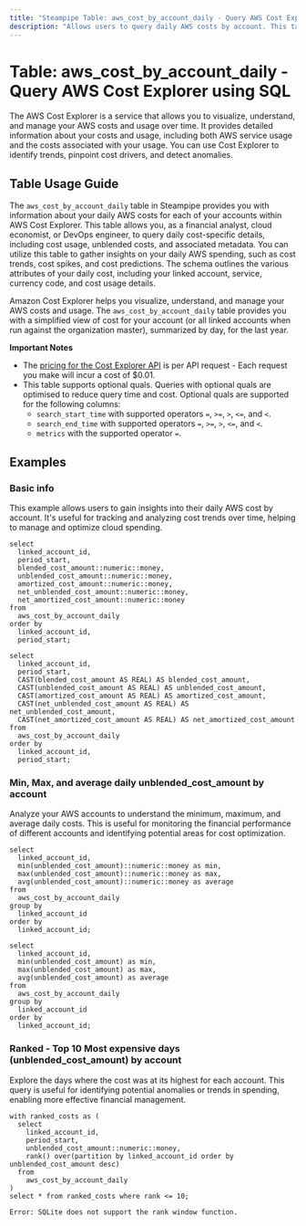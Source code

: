 ```yaml
---
title: "Steampipe Table: aws_cost_by_account_daily - Query AWS Cost Explorer using SQL"
description: "Allows users to query daily AWS costs by account. This table provides an overview of AWS usage and cost data for each AWS account on a daily basis."
---
```


# Table: aws_cost_by_account_daily - Query AWS Cost Explorer using SQL

The AWS Cost Explorer is a service that allows you to visualize, understand, and manage your AWS costs and usage over time. It provides detailed information about your costs and usage, including both AWS service usage and the costs associated with your usage. You can use Cost Explorer to identify trends, pinpoint cost drivers, and detect anomalies.

## Table Usage Guide

The `aws_cost_by_account_daily` table in Steampipe provides you with information about your daily AWS costs for each of your accounts within AWS Cost Explorer. This table allows you, as a financial analyst, cloud economist, or DevOps engineer, to query daily cost-specific details, including cost usage, unblended costs, and associated metadata. You can utilize this table to gather insights on your daily AWS spending, such as cost trends, cost spikes, and cost predictions. The schema outlines the various attributes of your daily cost, including your linked account, service, currency code, and cost usage details.

Amazon Cost Explorer helps you visualize, understand, and manage your AWS costs and usage. The `aws_cost_by_account_daily` table provides you with a simplified view of cost for your account (or all linked accounts when run against the organization master), summarized by day, for the last year.

**Important Notes**
- The [pricing for the Cost Explorer API](https://aws.amazon.com/aws-cost-management/pricing/) is per API request - Each request you make will incur a cost of $0.01.
- This table supports optional quals. Queries with optional quals are optimised to reduce query time and cost. Optional quals are supported for the following columns:
  - `search_start_time` with supported operators `=`, `>=`, `>`, `<=`, and `<`.
  - `search_end_time` with supported operators `=`, `>=`, `>`, `<=`, and `<`.
  - `metrics` with the supported operator `=`.

## Examples

### Basic info
This example allows users to gain insights into their daily AWS cost by account. It's useful for tracking and analyzing cost trends over time, helping to manage and optimize cloud spending.

```sql+postgres
select
  linked_account_id,
  period_start,
  blended_cost_amount::numeric::money,
  unblended_cost_amount::numeric::money,
  amortized_cost_amount::numeric::money,
  net_unblended_cost_amount::numeric::money,
  net_amortized_cost_amount::numeric::money
from
  aws_cost_by_account_daily
order by
  linked_account_id,
  period_start;
```

```sql+sqlite
select
  linked_account_id,
  period_start,
  CAST(blended_cost_amount AS REAL) AS blended_cost_amount,
  CAST(unblended_cost_amount AS REAL) AS unblended_cost_amount,
  CAST(amortized_cost_amount AS REAL) AS amortized_cost_amount,
  CAST(net_unblended_cost_amount AS REAL) AS net_unblended_cost_amount,
  CAST(net_amortized_cost_amount AS REAL) AS net_amortized_cost_amount
from
  aws_cost_by_account_daily
order by
  linked_account_id,
  period_start;
```

### Min, Max, and average daily unblended_cost_amount by account
Analyze your AWS accounts to understand the minimum, maximum, and average daily costs. This is useful for monitoring the financial performance of different accounts and identifying potential areas for cost optimization.

```sql+postgres
select
  linked_account_id,
  min(unblended_cost_amount)::numeric::money as min,
  max(unblended_cost_amount)::numeric::money as max,
  avg(unblended_cost_amount)::numeric::money as average
from
  aws_cost_by_account_daily
group by
  linked_account_id
order by
  linked_account_id;
```

```sql+sqlite
select
  linked_account_id,
  min(unblended_cost_amount) as min,
  max(unblended_cost_amount) as max,
  avg(unblended_cost_amount) as average
from
  aws_cost_by_account_daily
group by
  linked_account_id
order by
  linked_account_id;
```


### Ranked - Top 10 Most expensive days (unblended_cost_amount) by account
Explore the days where the cost was at its highest for each account. This query is useful for identifying potential anomalies or trends in spending, enabling more effective financial management.

```sql+postgres
with ranked_costs as (
  select
    linked_account_id,
    period_start,
    unblended_cost_amount::numeric::money,
    rank() over(partition by linked_account_id order by unblended_cost_amount desc)
  from
    aws_cost_by_account_daily
)
select * from ranked_costs where rank <= 10;
```

```sql+sqlite
Error: SQLite does not support the rank window function.
```